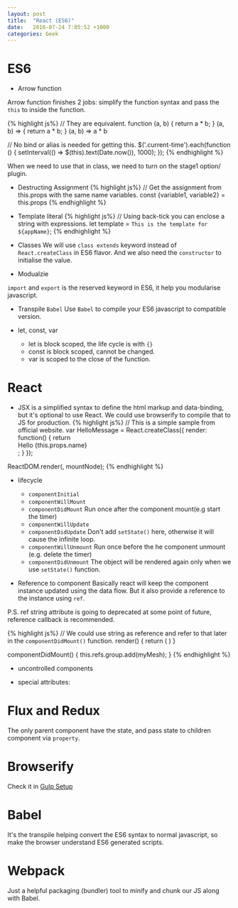 ```yaml
---
layout: post
title:  "React (ES6)"
date:   2016-07-24 7:05:52 +1000
categories: Geek
---
```


ES6
===
- Arrow function

Arrow function finishes 2 jobs: simplify the function syntax and pass the `this` to inside the function.

{% highlight js%}
// They are equivalent.
function (a, b) { return a * b; }
(a, b) => { return a * b; }
(a, b) => a * b

// No bind or alias is needed for getting this.
$('.current-time').each(function () {
  setInterval(() => $(this).text(Date.now()), 1000);
});
{% endhighlight %}

When we need to use that in class, we need to turn on the stage1 option/ plugin.

- Destructing Assignment
{% highlight js%}
// Get the assignment from this.props with the same name variables.
const {variable1, variable2} = this.props
{% endhighlight %}

- Template literal
{% highlight js%}
// Using back-tick you can enclose a string with expressions.
let template = `This is the template for ${appName}`;
{% endhighlight %}

- Classes
We will use `class extends` keyword instead of `React.createClass` in ES6 flavor. And we also need the `constructor` to initialise the value.

- Modualzie

`import` and `export` is the reserved keyword in ES6, it help you modularise javascript. 

- Transpile `Babel`
  Use `Babel` to compile your ES6 javascript to compatible version.
   
- let, const, var
  + let is block scoped, the life cycle is with `{}`
  + const is block scoped, cannot be changed.
  + var is scoped to the close of the function.

React
=====
- JSX is a simplified syntax to define the html markup and data-binding, but it's optional to use React. We could use browserify to compile that to JS for production.
{% highlight js%}
// This is a simple sample from official website.
var HelloMessage = React.createClass({
  render: function() {
    return <div>Hello {this.props.name}</div>;
  }
});

ReactDOM.render(<HelloMessage name="John" />, mountNode);
{% endhighlight %}


- lifecycle
  - `componentInitial`
  - `componentWillMount`
  - `componentDidMount` Run once after the component mount(e.g start the timer)
  - `componentWillUpdate`
  - `componentDidUpdate` Don't add `setState()` here, otherwise it will cause the infinite loop.
  - `componentWillUnmount` Run once before the he component unmount (e.g. delete the timer)
  - `componentDidUnmount`
  The object will be rendered again only when we use `setState()` function.

- Reference to component
Basically react will keep the component instance updated using the data flow. But it also provide a reference to the instance using `ref`.

P.S. ref string attribute is going to deprecated at some point of future, reference callback is recommended.

{% highlight js%}
  // We could use string as reference and refer to that later in the `componentDidMount()` function. 
  render() {
  return (<React3>
  <group ref='group' />
  </React3>)
  }
  
  componentDidMount() {
    this.refs.group.add(myMesh);
  }
{% endhighlight %}

- uncontrolled components

- special attributes: 


Flux and Redux
==============
The only parent component have the state, and pass state to children component via `property`.  

Browserify
==========
Check it in [Gulp Setup](http://ericatsydney.github.io/programming/2016/07/23/gulp-setup.html) 

Babel
=====
It's the transpile helping convert the ES6 syntax to normal javascript, so make the browser understand ES6 generated scripts.

Webpack
=======
Just a helpful packaging (bundler) tool to minify and chunk our JS along with Babel.
